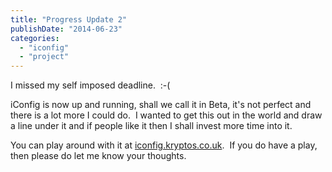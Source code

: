 ```yaml
---
title: "Progress Update 2"
publishDate: "2014-06-23"
categories: 
  - "iconfig"
  - "project"
---
```


I missed my self imposed deadline.  :-(

iConfig is now up and running, shall we call it in Beta, it's not perfect and there is a lot more I could do.  I wanted to get this out in the world and draw a line under it and if people like it then I shall invest more time into it.

You can play around with it at [iconfig.kryptos.co.uk](https://iconfig.kryptos.co.uk).  If you do have a play, then please do let me know your thoughts.
